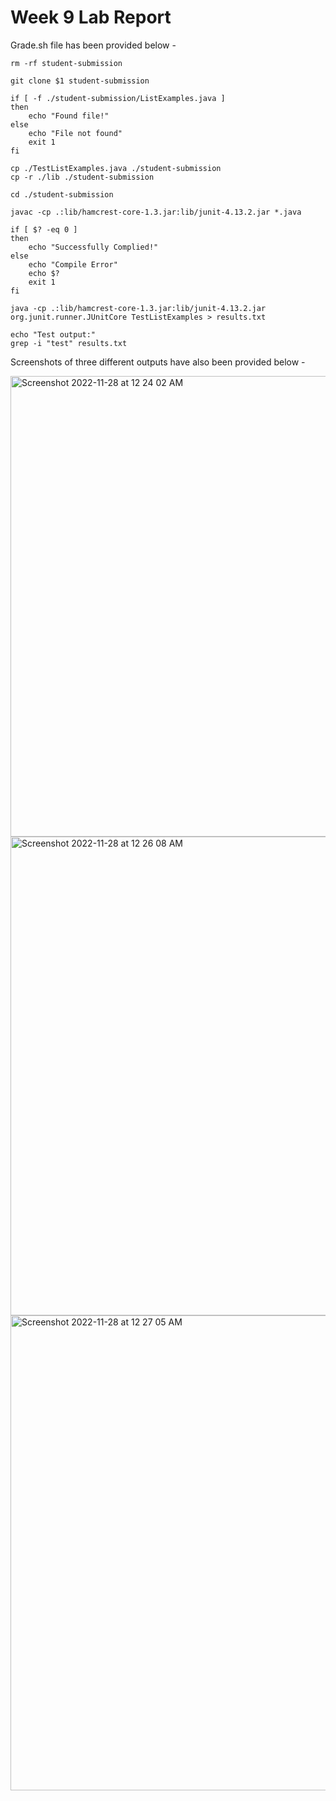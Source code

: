# Week 9 Lab Report

Grade.sh file has been provided below -

```
rm -rf student-submission

git clone $1 student-submission

if [ -f ./student-submission/ListExamples.java ]
then
    echo "Found file!"
else
    echo "File not found"
    exit 1
fi

cp ./TestListExamples.java ./student-submission
cp -r ./lib ./student-submission

cd ./student-submission

javac -cp .:lib/hamcrest-core-1.3.jar:lib/junit-4.13.2.jar *.java

if [ $? -eq 0 ]
then
    echo "Successfully Complied!"
else
    echo "Compile Error"
    echo $?
    exit 1
fi

java -cp .:lib/hamcrest-core-1.3.jar:lib/junit-4.13.2.jar org.junit.runner.JUnitCore TestListExamples > results.txt

echo "Test output:"
grep -i "test" results.txt
```

Screenshots of three different outputs have also been provided below - 


<img width="737" alt="Screenshot 2022-11-28 at 12 24 02 AM" src="https://user-images.githubusercontent.com/114549600/204229058-363075bd-dc96-4cac-9058-283e93bf9074.png">


<img width="766" alt="Screenshot 2022-11-28 at 12 26 08 AM" src="https://user-images.githubusercontent.com/114549600/204229337-5fe397aa-64b8-4027-9bb7-03ca35718990.png">


<img width="760" alt="Screenshot 2022-11-28 at 12 27 05 AM" src="https://user-images.githubusercontent.com/114549600/204229450-b6bbe339-0352-4497-a727-6f71a197f7ac.png">





